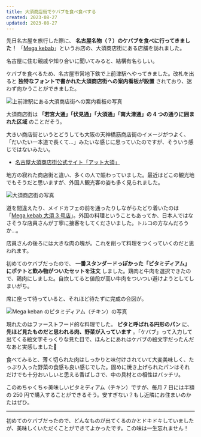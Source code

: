 ```yaml
---
title: 大須商店街でケバブを食べ食べする
created: 2023-08-27
updated: 2023-08-27
---
```


先日名古屋を旅行した際に、 **名古屋名物（？）のケバブを食べに行ってきました！** 「[Mega kebab](https://megakebab.com/)」というお店の、大須商店街にある店舗を訪れました。

名古屋に住む親戚や知り合いに聞いてみると、結構有名らしい。

ケバブを食べるため、名古屋市営地下鉄で上前津駅へやってきました。改札を出ると **独特なフォントで書かれた大須商店街への案内看板が設置** されており、迷わず向かうことができました。

![上前津駅にある大須商店街への案内看板の写真](1de6a636-4e21-4e94-b383-bdcbd5983200)

大須商店街は **「若宮大通」「伏見通」「大須通」「南大津通」の 4 つの通りに囲まれた区域** のことだそう。

大きい商店街というとどうしても大阪の天神橋筋商店街のイメージがつよく、「だいたい一本道で長くて…」みたいな感じに思っていたのですが、そういう感じではないみたい。

- [名古屋大須商店街公式サイト「アット大須」](https://osu.nagoya/ja/)

地方の寂れた商店街と違い、多くの人で賑わっていました。最近はどこの観光地でもそうだと思いますが、外国人観光客の姿も多く見られました。

![大須商店街の写真](923081c0-b83b-4816-57e8-2adcf2a22500)

道を間違えたり、メイドカフェの前を通ったりしながらたどり着いたのは「[Mega kebab 大須 3 号店](https://megakebab.com/shop_detail/index9.html)」。外国の料理ということもあってか、日本人ではなさそうな店員さんが丁寧に接客をしてくださいました。トルコの方なんだろうか…。

店員さんの後ろには大きな肉の塊が。これを削って料理をつくっていくのだと思われます。

初めてのケバブだったので、 **一番スタンダードっぽかった「ピタミディアム」にポテトと飲み物がついたセットを注文** しました。鶏肉と牛肉を選択できたので、鶏肉にしました。自炊してると値段が高い牛肉をついつい避けようとしてしまいがち。

席に座って待っていると、それほど待たずに完成の合図が。

![Mega keban のピタミディアム（チキン）の写真](c6f6b346-bb86-46f1-a895-368760be1100)

現れたのはファーストフード的な料理でした。 **ピタと呼ばれる円形のパン** に、 **先ほど見たものだと思われる肉、野菜が入っています** 。「ケバブ」って入力して出てくる絵文字そっくりな見た目で、ほんとにあれはケバブの絵文字だったんだなあと実感しました🥙

食べてみると、薄く切られた肉はしっかりと味付けされていて大変美味しく、たっぷり入った野菜の食感も良い感じでした。固めに焼き上げられたパンはそれだけでも十分おいしいと思える香ばしさで、中の具材との相性はバッチリ。

このめちゃくちゃ美味しいピタミディアム（チキン）ですが、毎月 7 日には半額の 250 円で購入することができるそう。安すぎない？もし近隣にお住まいのかたはぜひ。

---

初めてのケバブだったので、どんなものが出てくるのかとドキドキしていましたが、美味しくいただくことができてよかったです。この味は一生忘れません！
